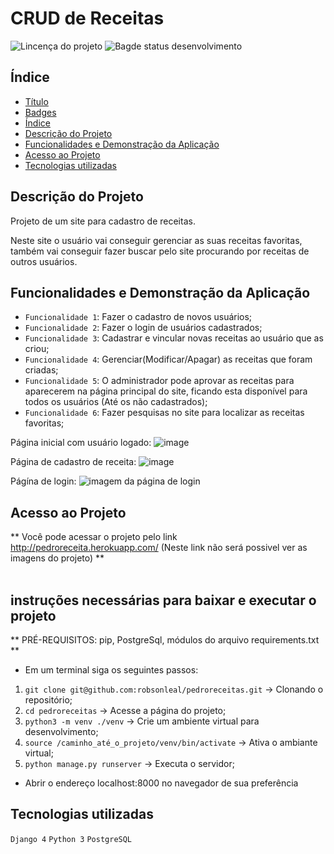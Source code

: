 # CRUD de Receitas

![Lincença do projeto](	https://img.shields.io/github/license/robsonleal/pedroreceitas)
![Bagde status desenvolvimento](https://img.shields.io/static/v1?label=status&message=CONCLUÍDO&color=green)

## Índice

* [Título](#Título)
* [Badges](#badges)
* [Índice](#índice)
* [Descrição do Projeto](#descrição-do-projeto)
* [Funcionalidades e Demonstração da Aplicação](#funcionalidades-e-demonstração-da-aplicação)
* [Acesso ao Projeto](#acesso-ao-projeto)
* [Tecnologias utilizadas](#tecnologias-utilizadas)

## Descrição do Projeto

Projeto de um site para cadastro de receitas.

Neste site o usuário vai conseguir gerenciar as suas receitas favoritas, também vai conseguir fazer buscar pelo site procurando por receitas de outros usuários.

## Funcionalidades e Demonstração da Aplicação
- `Funcionalidade 1`: Fazer o cadastro de novos usuários;
- `Funcionalidade 2`: Fazer o login de usuários cadastrados;
- `Funcionalidade 3`: Cadastrar e vincular novas receitas ao usuário que as criou;
- `Funcionalidade 4`: Gerenciar(Modificar/Apagar) as receitas que foram criadas;
- `Funcionalidade 5`: O administrador pode aprovar as receitas para aparecerem na página principal do site, ficando esta disponível para todos os usuários (Até os não cadastrados);
- `Funcionalidade 6`: Fazer pesquisas no site para localizar as receitas favoritas;

Página inicial com usuário logado:
![image](https://user-images.githubusercontent.com/27708175/152462392-903d3cd1-7230-4237-a20b-228bebfa5f0f.png)

Página de cadastro de receita:
![image](https://user-images.githubusercontent.com/27708175/152462262-3c408153-33d2-4ae3-9c41-39278e9a9f87.png)

Págína de login:
![imagem da página de login](https://user-images.githubusercontent.com/27708175/152462000-e824da45-99ed-444f-878a-314a69459e4c.png)

## Acesso ao Projeto

** Você pode acessar o projeto pelo link http://pedroreceita.herokuapp.com/ (Neste link não será possivel ver as imagens do projeto) ** <br><br>

## instruções necessárias para baixar e executar o projeto
** PRÉ-REQUISITOS: pip, PostgreSql, módulos do arquivo requirements.txt **

- Em um terminal siga os seguintes passos:
1. `git clone git@github.com:robsonleal/pedroreceitas.git` -> Clonando o repositório;
2. `cd pedroreceitas` -> Acesse a página do projeto;
3. `python3 -m venv ./venv` -> Crie um ambiente virtual para desenvolvimento;
4. `source /caminho_até_o_projeto/venv/bin/activate` -> Ativa o ambiante virtual;
5. `python manage.py runserver` -> Executa o servidor;
- Abrir o endereço localhost:8000 no navegador de sua preferência

## Tecnologias utilizadas
`Django 4`
`Python 3`
`PostgreSQL`
